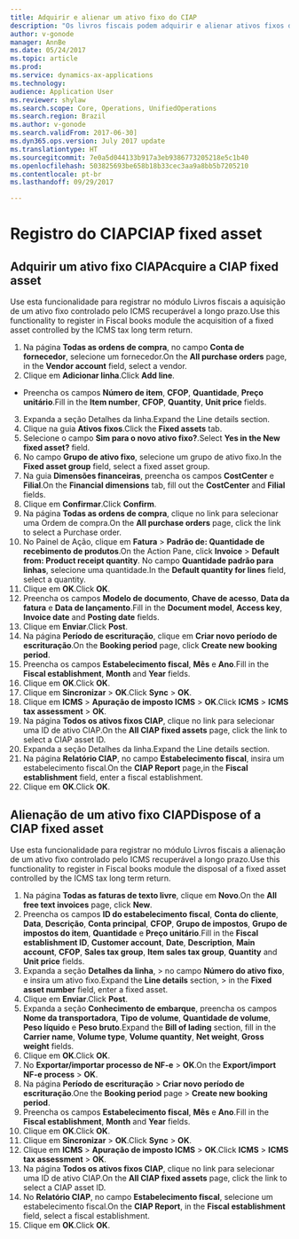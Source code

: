 ```yaml
---
title: Adquirir e alienar um ativo fixo do CIAP
description: "Os livros fiscais podem adquirir e alienar ativos fixos de ICMS recuperável a longo prazo."
author: v-gonode
manager: AnnBe
ms.date: 05/24/2017
ms.topic: article
ms.prod: 
ms.service: dynamics-ax-applications
ms.technology: 
audience: Application User
ms.reviewer: shylaw
ms.search.scope: Core, Operations, UnifiedOperations
ms.search.region: Brazil
ms.author: v-gonode
ms.search.validFrom: 2017-06-30]
ms.dyn365.ops.version: July 2017 update
ms.translationtype: HT
ms.sourcegitcommit: 7e0a5d044133b917a3eb9386773205218e5c1b40
ms.openlocfilehash: 503825693be658b18b33cec3aa9a8bb5b7205210
ms.contentlocale: pt-br
ms.lasthandoff: 09/29/2017

---
```


# <a name="ciap-fixed-asset"></a><span data-ttu-id="22b4d-103">Registro do CIAP</span><span class="sxs-lookup"><span data-stu-id="22b4d-103">CIAP fixed asset</span></span>

## <a name="acquire-a-ciap-fixed-asset"></a><span data-ttu-id="22b4d-104">Adquirir um ativo fixo CIAP</span><span class="sxs-lookup"><span data-stu-id="22b4d-104">Acquire a CIAP fixed asset</span></span>
<span data-ttu-id="22b4d-105">Use esta funcionalidade para registrar no módulo Livros fiscais a aquisição de um ativo fixo controlado pelo ICMS recuperável a longo prazo.</span><span class="sxs-lookup"><span data-stu-id="22b4d-105">Use this functionality to register in Fiscal books module the acquisition of a fixed asset controlled by the ICMS tax long term return.</span></span>

1.  <span data-ttu-id="22b4d-106">Na página **Todas as ordens de compra**, no campo **Conta de fornecedor**, selecione um fornecedor.</span><span class="sxs-lookup"><span data-stu-id="22b4d-106">On the **All purchase orders** page, in the **Vendor account** field, select a vendor.</span></span>
2.  <span data-ttu-id="22b4d-107">Clique em **Adicionar linha**.</span><span class="sxs-lookup"><span data-stu-id="22b4d-107">Click **Add line**.</span></span>
 -  <span data-ttu-id="22b4d-108">Preencha os campos **Número de item**, **CFOP**, **Quantidade**, **Preço unitário**.</span><span class="sxs-lookup"><span data-stu-id="22b4d-108">Fill in the **Item number**, **CFOP**, **Quantity**, **Unit price** fields.</span></span>
3.  <span data-ttu-id="22b4d-109">Expanda a seção Detalhes da linha.</span><span class="sxs-lookup"><span data-stu-id="22b4d-109">Expand the Line details section.</span></span>
4.  <span data-ttu-id="22b4d-110">Clique na guia **Ativos fixos**.</span><span class="sxs-lookup"><span data-stu-id="22b4d-110">Click the **Fixed assets** tab.</span></span>
5.  <span data-ttu-id="22b4d-111">Selecione o campo **Sim para o novo ativo fixo?**.</span><span class="sxs-lookup"><span data-stu-id="22b4d-111">Select **Yes in the New fixed asset?** field.</span></span>
6.  <span data-ttu-id="22b4d-112">No campo **Grupo de ativo fixo**, selecione um grupo de ativo fixo.</span><span class="sxs-lookup"><span data-stu-id="22b4d-112">In the **Fixed asset group** field, select a fixed asset group.</span></span>
7.  <span data-ttu-id="22b4d-113">Na guia **Dimensões financeiras**, preencha os campos **CostCenter** e **Filial**.</span><span class="sxs-lookup"><span data-stu-id="22b4d-113">On the **Financial dimensions** tab, fill out the **CostCenter** and **Filial** fields.</span></span>
8.  <span data-ttu-id="22b4d-114">Clique em **Confirmar**.</span><span class="sxs-lookup"><span data-stu-id="22b4d-114">Click **Confirm**.</span></span>
9.  <span data-ttu-id="22b4d-115">Na página **Todas as ordens de compra**, clique no link para selecionar uma Ordem de compra.</span><span class="sxs-lookup"><span data-stu-id="22b4d-115">On the **All purchase orders** page, click the link to select a Purchase order.</span></span>
10. <span data-ttu-id="22b4d-116">No Painel de Ação, clique em **Fatura** > **Padrão de: Quantidade de recebimento de produtos**.</span><span class="sxs-lookup"><span data-stu-id="22b4d-116">On the Action Pane, click **Invoice** > **Default from: Product receipt quantity**.</span></span> <span data-ttu-id="22b4d-117">No campo **Quantidade padrão para linhas**, selecione uma quantidade.</span><span class="sxs-lookup"><span data-stu-id="22b4d-117">In the **Default quantity for lines** field, select a quantity.</span></span>
11. <span data-ttu-id="22b4d-118">Clique em **OK**.</span><span class="sxs-lookup"><span data-stu-id="22b4d-118">Click **OK**.</span></span>
12. <span data-ttu-id="22b4d-119">Preencha os campos **Modelo de documento**, **Chave de acesso**, **Data da fatura** e **Data de lançamento**.</span><span class="sxs-lookup"><span data-stu-id="22b4d-119">Fill in the **Document model**, **Access key**, **Invoice date** and **Posting date** fields.</span></span>
13. <span data-ttu-id="22b4d-120">Clique em **Enviar**.</span><span class="sxs-lookup"><span data-stu-id="22b4d-120">Click **Post**.</span></span>
14. <span data-ttu-id="22b4d-121">Na página **Período de escrituração**, clique em **Criar novo período de escrituração**.</span><span class="sxs-lookup"><span data-stu-id="22b4d-121">On the **Booking period** page, click **Create new booking period**.</span></span>
15. <span data-ttu-id="22b4d-122">Preencha os campos **Estabelecimento fiscal**, **Mês** e **Ano**.</span><span class="sxs-lookup"><span data-stu-id="22b4d-122">Fill in the **Fiscal establishment**, **Month** and **Year** fields.</span></span>
16. <span data-ttu-id="22b4d-123">Clique em **OK**.</span><span class="sxs-lookup"><span data-stu-id="22b4d-123">Click **OK**.</span></span>
17. <span data-ttu-id="22b4d-124">Clique em **Sincronizar** > **OK**.</span><span class="sxs-lookup"><span data-stu-id="22b4d-124">Click **Sync** > **OK**.</span></span>
18. <span data-ttu-id="22b4d-125">Clique em **ICMS** > **Apuração de imposto ICMS** > **OK**.</span><span class="sxs-lookup"><span data-stu-id="22b4d-125">Click **ICMS** > **ICMS tax assessment** > **OK**.</span></span>
19. <span data-ttu-id="22b4d-126">Na página **Todos os ativos fixos CIAP**, clique no link para selecionar uma ID de ativo CIAP.</span><span class="sxs-lookup"><span data-stu-id="22b4d-126">On the **All CIAP fixed assets** page, click the link to select a CIAP asset ID.</span></span>
20. <span data-ttu-id="22b4d-127">Expanda a seção Detalhes da linha.</span><span class="sxs-lookup"><span data-stu-id="22b4d-127">Expand the Line details section.</span></span>
21. <span data-ttu-id="22b4d-128">Na página **Relatório CIAP**, no campo **Estabelecimento fiscal**, insira um estabelecimento fiscal.</span><span class="sxs-lookup"><span data-stu-id="22b4d-128">On the **CIAP Report** page,in the **Fiscal establishment** field, enter a fiscal establishment.</span></span>
22. <span data-ttu-id="22b4d-129">Clique em **OK**.</span><span class="sxs-lookup"><span data-stu-id="22b4d-129">Click **OK**.</span></span>

## <a name="dispose-of-a-ciap-fixed-asset"></a><span data-ttu-id="22b4d-130">Alienação de um ativo fixo CIAP</span><span class="sxs-lookup"><span data-stu-id="22b4d-130">Dispose of a CIAP fixed asset</span></span>
<span data-ttu-id="22b4d-131">Use esta funcionalidade para registrar no módulo Livros fiscais a alienação de um ativo fixo controlado pelo ICMS recuperável a longo prazo.</span><span class="sxs-lookup"><span data-stu-id="22b4d-131">Use this functionality to register in Fiscal books module the disposal of a fixed asset controlled by the ICMS tax long term return.</span></span>

1.  <span data-ttu-id="22b4d-132">Na página **Todas as faturas de texto livre**, clique em **Novo**.</span><span class="sxs-lookup"><span data-stu-id="22b4d-132">On the **All free text invoices** page, click **New**.</span></span>
2.  <span data-ttu-id="22b4d-133">Preencha os campos **ID do estabelecimento fiscal**, **Conta do cliente**, **Data**, **Descrição**, **Conta principal**, **CFOP**, **Grupo de impostos**, **Grupo de impostos do item**, **Quantidade** e **Preço unitário**.</span><span class="sxs-lookup"><span data-stu-id="22b4d-133">Fill in the **Fiscal establishment ID**, **Customer account**, **Date**, **Description**, **Main account**, **CFOP**, **Sales tax group**, **Item sales tax group**, **Quantity** and **Unit price** fields.</span></span>
3.  <span data-ttu-id="22b4d-134">Expanda a seção **Detalhes da linha**, > no campo **Número do ativo fixo**, e insira um ativo fixo.</span><span class="sxs-lookup"><span data-stu-id="22b4d-134">Expand the **Line details** section, > in the **Fixed asset number** field, enter a fixed asset.</span></span>
4.  <span data-ttu-id="22b4d-135">Clique em **Enviar**.</span><span class="sxs-lookup"><span data-stu-id="22b4d-135">Click **Post**.</span></span>
5.  <span data-ttu-id="22b4d-136">Expanda a seção **Conhecimento de embarque**, preencha os campos **Nome da transportadora**, **Tipo de volume**, **Quantidade de volume**, **Peso líquido** e **Peso bruto**.</span><span class="sxs-lookup"><span data-stu-id="22b4d-136">Expand the **Bill of lading** section, fill in the **Carrier name**, **Volume type**, **Volume quantity**, **Net weight**, **Gross weight** fields.</span></span>
6.  <span data-ttu-id="22b4d-137">Clique em **OK**.</span><span class="sxs-lookup"><span data-stu-id="22b4d-137">Click **OK**.</span></span>
7.  <span data-ttu-id="22b4d-138">No **Exportar/importar processo de NF-e** > **OK**.</span><span class="sxs-lookup"><span data-stu-id="22b4d-138">On the **Export/import NF-e process** > **OK**.</span></span>
8.  <span data-ttu-id="22b4d-139">Na página **Período de escrituração** > **Criar novo período de escrituração**.</span><span class="sxs-lookup"><span data-stu-id="22b4d-139">One the **Booking period** page > **Create new booking period**.</span></span>
9.  <span data-ttu-id="22b4d-140">Preencha os campos **Estabelecimento fiscal**, **Mês** e **Ano**.</span><span class="sxs-lookup"><span data-stu-id="22b4d-140">Fill in the **Fiscal establishment**, **Month** and **Year** fields.</span></span>
10. <span data-ttu-id="22b4d-141">Clique em **OK**.</span><span class="sxs-lookup"><span data-stu-id="22b4d-141">Click **OK**.</span></span>
11. <span data-ttu-id="22b4d-142">Clique em **Sincronizar** > **OK**.</span><span class="sxs-lookup"><span data-stu-id="22b4d-142">Click **Sync** > **OK**.</span></span>
12. <span data-ttu-id="22b4d-143">Clique em **ICMS** > **Apuração de imposto ICMS** > **OK**.</span><span class="sxs-lookup"><span data-stu-id="22b4d-143">Click **ICMS** > **ICMS tax assessment** > **OK**.</span></span>
13. <span data-ttu-id="22b4d-144">Na página **Todos os ativos fixos CIAP**, clique no link para selecionar uma ID de ativo CIAP.</span><span class="sxs-lookup"><span data-stu-id="22b4d-144">On the **All CIAP fixed assets** page, click the link to select a CIAP asset ID.</span></span>
14. <span data-ttu-id="22b4d-145">No **Relatório CIAP**, no campo **Estabelecimento fiscal**, selecione um estabelecimento fiscal.</span><span class="sxs-lookup"><span data-stu-id="22b4d-145">On the **CIAP Report**, in the **Fiscal establishment** field, select a fiscal establishment.</span></span>
15. <span data-ttu-id="22b4d-146">Clique em **OK**.</span><span class="sxs-lookup"><span data-stu-id="22b4d-146">Click **OK**.</span></span>


